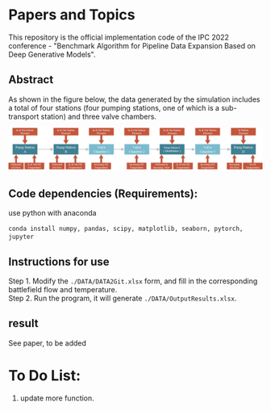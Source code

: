 # Papers and Topics
This repository is the official implementation code of the IPC 2022 conference - "Benchmark Algorithm for Pipeline Data Expansion Based on Deep Generative Models".

## Abstract
As shown in the figure below, the data generated by the simulation includes a total of four stations (four pumping stations, one of which is a sub-transport station) and three valve chambers.

![Figure 1 Pump Station](./DOC/Figure1PumpStation.jpg)


## Code dependencies (Requirements):
use python with anaconda
````setup
conda install numpy, pandas, scipy, matplotlib, seaborn, pytorch, jupyter
````

## Instructions for use
Step 1. Modify the `./DATA/DATA2Git.xlsx` form, and fill in the corresponding battlefield flow and temperature.   
Step 2. Run the program, it will generate `./DATA/OutputResults.xlsx`.


## result
See paper, to be added


# To Do List:
1. update more function.
